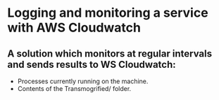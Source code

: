# Logging and monitoring a service with AWS Cloudwatch

## A solution which monitors at regular intervals and sends results to WS Cloudwatch:

- Processes currently running on the machine.
- Contents of the Transmogrified/ folder.
